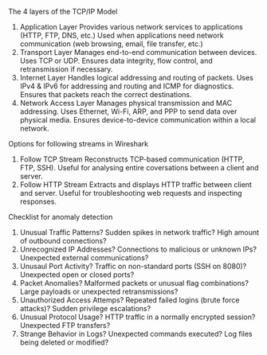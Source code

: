 The 4 layers of the TCP/IP Model
  1. Application Layer
        Provides various network services to applications (HTTP, FTP, DNS, etc.)
        Used when applications need network communication (web browsing, email, file transfer, etc.)
  2. Transport Layer
        Manages end-to-end communication between devices.
        Uses TCP or UDP.
        Ensures data integrity, flow control, and retransmission if necessary.
  3. Internet Layer
        Handles logical addressing and routing of packets.
        Uses IPv4 & IPv6 for addressing and routing and ICMP for diagnostics.
        Ensures that packets reach the correct destinations.
  4. Network Access Layer
        Manages physical transmission and MAC addressing.
        Uses Ethernet, Wi-Fi, ARP, and PPP to send data over physical media.
        Ensures device-to-device communication within a local network.

Options for following streams in Wireshark
  1. Follow TCP Stream
        Reconstructs TCP-based communication (HTTP, FTP, SSH).
        Useful for analysing entire coversations between a client and server.
  3. Follow HTTP Stream
        Extracts and displays HTTP traffic between client and server.
        Useful for troubleshooting web requests and inspecting responses.

Checklist for anomaly detection
  1. Unusual Traffic Patterns?
        Sudden spikes in network traffic?
        High amount of outbound connections?
  2. Unrecognized IP Addresses?
        Connections to malicious or unknown IPs?
        Unexpected external communications?
  3. Unusaul Port Activity?
        Traffic on non-standard ports (SSH on 8080)?
        Unexpected open or closed ports?
  4. Packet Anomalies?
        Malformed packets or unusual flag combinations?
        Large payloads or unexpected retransmissions?
  5. Unauthorized Access Attemps?
        Repeated failed logins (brute force attacks)?
        Sudden privilege escalations?
  6. Unusual Protocol Usage?
        HTTP traffic in a normally encrypted session?
        Unexpected FTP transfers?
  7. Strange Behavior in Logs?
        Unexpected commands executed?
        Log files being deleted or modified?


